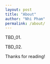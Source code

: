 ```yaml
---
layout: post
title: "About"
author: "Nhi Pham"
permalink: /about/
---
```


TBD_01.

TBD_02.

Thanks for reading!
